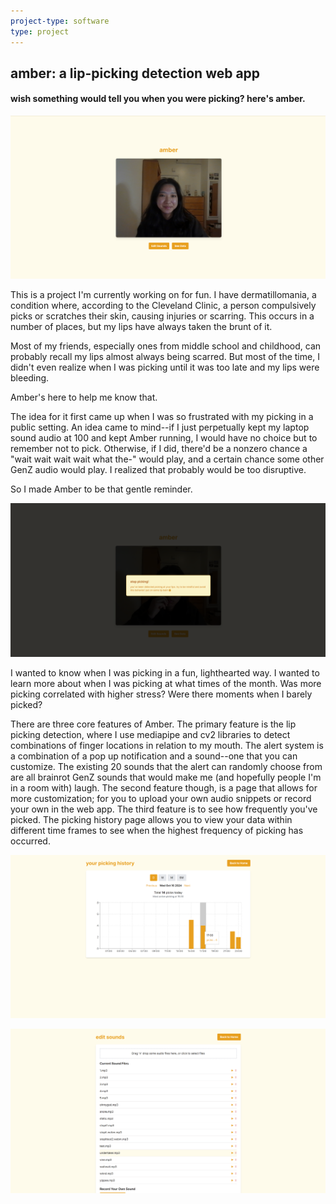 ```yaml
---
project-type: software 
type: project
---
```

## amber: a lip-picking detection web app
#### wish something would tell you when you were picking? here's amber.

![amber](/assets/pics/project_pics/amber/thumbnail.jpg)

This is a project I'm currently working on for fun. I have dermatillomania, a condition where, according to the Cleveland Clinic, a person compulsively picks or scratches their skin, causing injuries or scarring. This occurs in a number of places, but my lips have always taken the brunt of it.

Most of my friends, especially ones from middle school and childhood, can probably recall my lips almost always being scarred. But most of the time, I didn't even realize when I was picking until it was too late and my lips were bleeding.

Amber's here to help me know that.

The idea for it first came up when I was so frustrated with my picking in a public setting. An idea came to mind--if I just perpetually kept my laptop sound audio at 100 and kept Amber running, I would have no choice but to remember not to pick. Otherwise, if I did, there'd be a nonzero chance a "wait wait wait wait what the-" would play, and a certain chance some other GenZ audio would play. I realized that probably would be too disruptive.

So I made Amber to be that gentle reminder.

![amber alert](/assets/pics/project_pics/amber/amberalert.png)

I wanted to know when I was picking in a fun, lighthearted way. I wanted to learn more about when I was picking at what times of the month. Was more picking correlated with higher stress? Were there moments when I barely picked?

There are three core features of Amber. The primary feature is the lip picking detection, where I use mediapipe and cv2 libraries to detect combinations of finger locations in relation to my mouth. The alert system is a combination of a pop up notification and a sound--one that you can customize. The existing 20 sounds that the alert can randomly choose from are all brainrot GenZ sounds that would make me (and hopefully people I'm in a room with) laugh. The second feature though, is a page that allows for more customization; for you to upload your own audio snippets or record your own in the web app. The third feature is to see how frequently you've picked. The picking history page allows you to view your data within different time frames to see when the highest frequency of picking has occurred.

![amber picking history](/assets/pics/project_pics/amber/amberdata.png)

![amber edit sounds](/assets/pics/project_pics/amber/ambereditsound.png)
